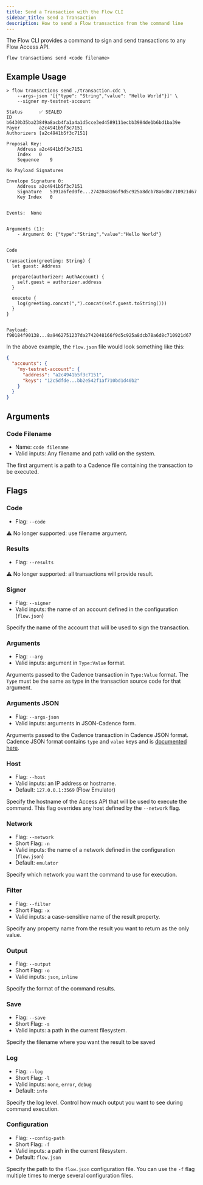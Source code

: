 ```yaml
---
title: Send a Transaction with the Flow CLI
sidebar_title: Send a Transaction
description: How to send a Flow transaction from the command line
---
```


The Flow CLI provides a command to sign and send transactions to
any Flow Access API.

```shell
flow transactions send <code filename>
```

## Example Usage

```shell
> flow transactions send ./transaction.cdc \
    --args-json '[{"type": "String","value": "Hello World"}]' \
    --signer my-testnet-account
    
Status		✅ SEALED
ID		b6430b35ba23849a8acb4fa1a4a1d5cce3ed4589111ecbb3984de1b6bd1ba39e
Payer		a2c4941b5f3c7151
Authorizers	[a2c4941b5f3c7151]

Proposal Key:	
    Address	a2c4941b5f3c7151
    Index	0
    Sequence	9

No Payload Signatures

Envelope Signature 0:
    Address	a2c4941b5f3c7151
    Signature	5391a6fed0fe...2742048166f9d5c925a8dcb78a6d8c710921d67
    Key Index	0


Events:	 None


Arguments (1):
    - Argument 0: {"type":"String","value":"Hello World"}


Code

transaction(greeting: String) {
  let guest: Address

  prepare(authorizer: AuthAccount) {
    self.guest = authorizer.address
  }

  execute {
    log(greeting.concat(",").concat(self.guest.toString()))
  }
}


Payload:
f90184f90138...8a9462751237da2742048166f9d5c925a8dcb78a6d8c710921d67

```

In the above example, the `flow.json` file would look something like this:

```json
{
  "accounts": {
    "my-testnet-account": {
      "address": "a2c4941b5f3c7151",
      "keys": "12c5dfde...bb2e542f1af710bd1d40b2"
    }
  }
}
```

## Arguments

### Code Filename
- Name: `code filename`
- Valid inputs: Any filename and path valid on the system.

The first argument is a path to a Cadence file containing the
transaction to be executed.

## Flags

### Code

- Flag: `--code`

⚠️  No longer supported: use filename argument.

### Results

- Flag: `--results`

⚠️  No longer supported: all transactions will provide result.

### Signer

- Flag: `--signer`
- Valid inputs: the name of an account defined in the configuration (`flow.json`)

Specify the name of the account that will be used to sign the transaction.

### Arguments

- Flag: `--arg`
- Valid inputs: argument in `Type:Value` format.

Arguments passed to the Cadence transaction in `Type:Value` format.
The `Type` must be the same as type in the transaction source code for that argument.

### Arguments JSON

- Flag: `--args-json`
- Valid inputs: arguments in JSON-Cadence form.

Arguments passed to the Cadence transaction in Cadence JSON format.
Cadence JSON format contains `type` and `value` keys and is 
[documented here](https://docs.onflow.org/cadence/json-cadence-spec/).

### Host

- Flag: `--host`
- Valid inputs: an IP address or hostname.
- Default: `127.0.0.1:3569` (Flow Emulator)

Specify the hostname of the Access API that will be
used to execute the command. This flag overrides
any host defined by the `--network` flag.

### Network

- Flag: `--network`
- Short Flag: `-n`
- Valid inputs: the name of a network defined in the configuration (`flow.json`)
- Default: `emulator`

Specify which network you want the command to use for execution.

### Filter

- Flag: `--filter`
- Short Flag: `-x`
- Valid inputs: a case-sensitive name of the result property.

Specify any property name from the result you want to return as the only value.

### Output

- Flag: `--output`
- Short Flag: `-o`
- Valid inputs: `json`, `inline`

Specify the format of the command results.

### Save

- Flag: `--save`
- Short Flag: `-s`
- Valid inputs: a path in the current filesystem.

Specify the filename where you want the result to be saved

### Log

- Flag: `--log`
- Short Flag: `-l`
- Valid inputs: `none`, `error`, `debug`
- Default: `info`

Specify the log level. Control how much output you want to see during command execution.

### Configuration

- Flag: `--config-path`
- Short Flag: `-f`
- Valid inputs: a path in the current filesystem.
- Default: `flow.json`

Specify the path to the `flow.json` configuration file.
You can use the `-f` flag multiple times to merge
several configuration files.
